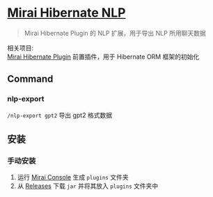 # [Mirai Hibernate NLP](https://github.com/cssxsh/mirai-hibernate-nlp)

> Mirai Hibernate Plugin 的 NLP 扩展，用于导出 NLP 所用聊天数据

相关项目:  
[Mirai Hibernate Plugin](https://github.com/cssxsh/mirai-hibernate-plugin) 前置插件，用于 Hibernate ORM 框架的初始化

## Command

### nlp-export

`/nlp-export gpt2` 导出 gpt2 格式数据

## 安装

### 手动安装

1. 运行 [Mirai Console](https://github.com/mamoe/mirai-console) 生成 `plugins` 文件夹
2. 从 [Releases](https://github.com/cssxsh/mirai-hibernate-nlp/releases) 下载 `jar` 并将其放入 `plugins` 文件夹中